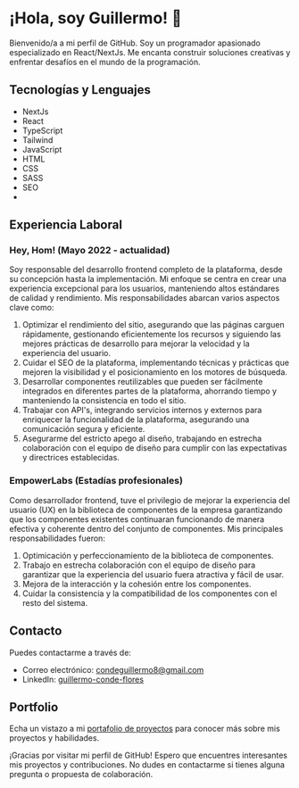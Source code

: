 # ¡Hola, soy Guillermo! 👋

Bienvenido/a a mi perfil de GitHub. Soy un programador apasionado especializado en React/NextJs. Me encanta construir soluciones creativas y enfrentar desafíos en el mundo de la programación.

## Tecnologías y Lenguajes

- NextJs
- React
- TypeScript
- Tailwind
- JavaScript
- HTML
- CSS
- SASS
- SEO
- 

## Experiencia Laboral

### Hey, Hom! (Mayo 2022 - actualidad)
Soy responsable del desarrollo frontend completo de la plataforma, desde su concepción hasta la implementación. Mi enfoque se centra en crear una experiencia excepcional para los usuarios, manteniendo altos estándares de calidad y rendimiento.
Mis responsabilidades abarcan varios aspectos clave como: 
1. Optimizar el rendimiento del sitio, asegurando que las páginas carguen rápidamente, gestionando eficientemente los recursos y siguiendo las mejores prácticas de desarrollo para mejorar la velocidad y la experiencia del usuario.
2. Cuidar el SEO de la plataforma, implementando técnicas y prácticas que mejoren la visibilidad y el posicionamiento en los motores de búsqueda.
3. Desarrollar componentes reutilizables que pueden ser fácilmente integrados en diferentes partes de la plataforma, ahorrando tiempo y manteniendo la consistencia en todo el sitio.
4. Trabajar con API's, integrando servicios internos y externos para enriquecer la funcionalidad de la plataforma, asegurando una comunicación segura y eficiente.
5. Asegurarme del estricto apego al diseño, trabajando en estrecha colaboración con el equipo de diseño para cumplir con las expectativas y directrices establecidas.

### EmpowerLabs (Estadías profesionales)
Como desarrollador frontend, tuve el privilegio de mejorar la experiencia del usuario (UX) en la biblioteca de componentes de la empresa garantizando que los componentes existentes continuaran funcionando de manera efectiva y coherente dentro del conjunto de componentes.
Mis principales responsabilidades fueron: 
1. Optimicación y perfeccionamiento de la biblioteca de componentes. 
2. Trabajo en estrecha colaboración con el equipo de diseño para garantizar que la experiencia del usuario fuera atractiva y fácil de usar.
3. Mejora de la interacción y la cohesión entre los componentes.
4. Cuidar la consistencia y la compatibilidad de los componentes con el resto del sistema.


## Contacto

Puedes contactarme a través de:
- Correo electrónico: [condeguillermo8@gmail.com](mailto:condeguillermo8@gmail.com)
- LinkedIn: [guillermo-conde-flores](www.linkedin.com/in/guillermo-conde-flores)

## Portfolio

Echa un vistazo a mi [portafolio de proyectos](https://guillermoconde.com) para conocer más sobre mis proyectos y habilidades.


¡Gracias por visitar mi perfil de GitHub! Espero que encuentres interesantes mis proyectos y contribuciones. No dudes en contactarme si tienes alguna pregunta o propuesta de colaboración.

<!--
**guillermo-conde/guillermo-conde** is a ✨ _special_ ✨ repository because its `README.md` (this file) appears on your GitHub profile.

Here are some ideas to get you started:

- 🔭 I’m currently working on ...
- 🌱 I’m currently learning ...
- 👯 I’m looking to collaborate on ...
- 🤔 I’m looking for help with ...
- 💬 Ask me about ...
- 📫 How to reach me: ...
- 😄 Pronouns: ...
- ⚡ Fun fact: ...
-->
